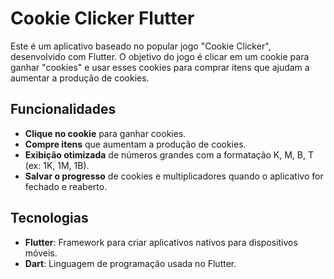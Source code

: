 # Cookie Clicker Flutter

Este é um aplicativo baseado no popular jogo "Cookie Clicker", desenvolvido com Flutter. O objetivo do jogo é clicar em um cookie para ganhar "cookies" e usar esses cookies para comprar itens que ajudam a aumentar a produção de cookies.

## Funcionalidades

- **Clique no cookie** para ganhar cookies.
- **Compre itens** que aumentam a produção de cookies.
- **Exibição otimizada** de números grandes com a formatação K, M, B, T (ex: 1K, 1M, 1B).
- **Salvar o progresso** de cookies e multiplicadores quando o aplicativo for fechado e reaberto.

## Tecnologias

- **Flutter**: Framework para criar aplicativos nativos para dispositivos móveis.
- **Dart**: Linguagem de programação usada no Flutter.
